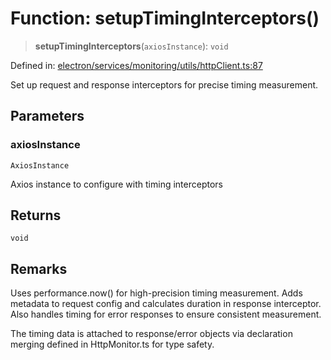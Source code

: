 # Function: setupTimingInterceptors()

> **setupTimingInterceptors**(`axiosInstance`): `void`

Defined in: [electron/services/monitoring/utils/httpClient.ts:87](https://github.com/Nick2bad4u/Uptime-Watcher/blob/2a45eeb1723f8f7089001af2c92aa07d82dfe7e4/electron/services/monitoring/utils/httpClient.ts#L87)

Set up request and response interceptors for precise timing measurement.

## Parameters

### axiosInstance

`AxiosInstance`

Axios instance to configure with timing interceptors

## Returns

`void`

## Remarks

Uses performance.now() for high-precision timing measurement. Adds metadata
to request config and calculates duration in response interceptor.
Also handles timing for error responses to ensure consistent measurement.

The timing data is attached to response/error objects via declaration merging
defined in HttpMonitor.ts for type safety.
